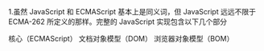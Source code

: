 1.虽然 JavaScript 和 ECMAScript 基本上是同义词，但 JavaScript 远远不限于 ECMA-262 所定义的那样。完整的 JavaScript 实现包含以下几个部分

核心（ECMAScript）
文档对象模型（DOM）
浏览器对象模型（BOM）
